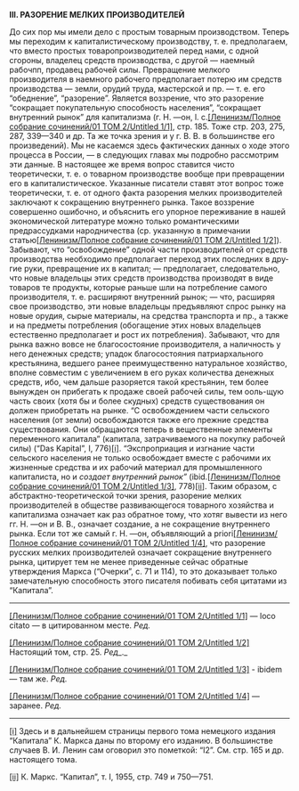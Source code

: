 **III. РАЗОРЕНИЕ МЕЛКИХ ПРОИЗВОДИТЕЛЕЙ**

До сих пор мы имели дело с простым товарным про­изводством. Теперь мы переходим к капиталистическому производству, т. е. предполагаем, что вместо простых товаропроизводителей перед нами, с одной сгороны, владелец средств производства, с другой — наемный рабочпп, продавец рабочей силы. Превращение мелкого производителя в наемного рабочего предполагает по­терю им средств производства — земли, орудий труда, мастерской и пр. — т. е. его “обеднение”, “разорение”. Является воззрение, что это разорение “сокращает покупательную способность населения”, “сокращает внутренний рынок” для капитализма (г. Н. —он, l. с.[[Ленинизм/Полное собрание сочинений/01 ТОМ 2/Untitled 1/1]](#_ftn1), стр. 185. Тоже стр. 203, 275, 287, 339—340 и др. Та же точка зрения и у г. В. В. в большинстве его про­изведений). Мы не касаемся здесь фактических данных о ходе этого процесса в России, — в следующих главах мы подробно рассмотрим эти данные. В настоящее же время вопрос ставится чисто теоретически, т. е. о товарном производстве вообще при превращении его в капиталистическое. Указанные писатели ставят этот вопрос тоже теоретически, т. е. от одного факта разоре­ния мелких производителей заключают к сокращению внутреннего рынка. Такое воззрение совершенно оши­бочно, и объяснить его упорное переживание в нашей экономической литературе можно только романтиче­скими предрассудками народничества (ср. указанную в примечании статью[[Ленинизм/Полное собрание сочинений/01 ТОМ 2/Untitled 1/2]](#_ftn2)). Забывают, что “освобождение” одной части производителей от средств производства необходимо предполагает переход этих последних в дру­гие руки, превращение их в капитал; — предполагает, следовательно, что новые владельцы этих средств про­изводства производят в виде товаров те продукты, которые раньше шли на потребление самого произво­дителя, т. е. расширяют внутренний рынок; — что, расширяя свое производство, эти новые владельцы предъявляют спрос рынку на новые орудия, сырые материалы, на средства транспорта и пр., а также и на предметы потребления (обогащение этих новых вла­дельцев естественно предполагает и рост их потребле­ния). Забывают, что для рынка важно вовсе не благо­состояние производителя, а наличность у него денеж­ных средств; упадок благосостояния патриархального крестьянина, ведшего ранее преимущественно натураль­ное хозяйство, вполне совместим с увеличением в его руках количества денежных средств, ибо, чем дальше разоряется такой крестьянин, тем более вынужден он прибегать к продаже своей рабочей силы, тем ооль-щую часть своих (хотя бы и более скудных) средств существования он должен приобретать на рынке. “С освобождением части сельского населения (от земли) освобождаются также его прежние средства существо­вания. Они обращаются теперь в вещественные эле­менты переменного капитала” (капитала, затрачивае­мого на покупку рабочей силы) (“Das Kapital”, I, 776)[[i]](#_edn1). “Экспроприация и изгнание части сельского населения не только освобождает вместе с рабочими их жизнен­ные средства и их рабочий материал для промышлен­ного капиталиста, но и _создает внутренний рынок”_ (ibid.[[Ленинизм/Полное собрание сочинений/01 ТОМ 2/Untitled 1/3]](#_ftn3), 778)[[ii]](#_edn2). Таким образом, с абстрактно-теорети­ческой точки зрения, разорение мелких производителей в обществе развивающегося товарного хозяйства и капитализма означает как раз обратное тому, что хотяг вывести из него гг. Н. —он и В. В., означает создание, а не сокращение внутреннего рынка. Если тот же самый г. Н. —он, объявляющий a priori[[Ленинизм/Полное собрание сочинений/01 ТОМ 2/Untitled 1/4]](#_ftn4), что разоре­ние русских мелких производителей означает сокра­щение внутреннего рынка, цитирует тем не менее приведенные сейчас обратные утверждения Маркса (“Очерки”, с. 71 и 114), то это доказывает только заме­чательную способность этого писателя побивать себя ци­татами из “Капитала”.

  

---

[[Ленинизм/Полное собрание сочинений/01 ТОМ 2/Untitled 1/1]](#_ftnref1) — loco citato — в цитированном месте. _Ред._

[[Ленинизм/Полное собрание сочинений/01 ТОМ 2/Untitled 1/2]](#_ftnref2) Настоящий том, стр. 25. _Ред__._

[[Ленинизм/Полное собрание сочинений/01 ТОМ 2/Untitled 1/3]](#_ftnref3) - ibidem — там же. _Pед._

[[Ленинизм/Полное собрание сочинений/01 ТОМ 2/Untitled 1/4]](#_ftnref4) — заранее. _Ред._

  

---

[[i]](#_ednref1) Здесь и в дальнейшем страницы первого тома немецкого издания “Капитала” К. Маркса даны по второму его изда­нию. В большинстве случаев В. И. Ленин сам оговорил это пометкой: “I2”. См. стр. 165 и др. настоящего тома.

[[ii]](#_ednref2) К. Маркс. “Капитал”, т. I, 1955, стр. 749 и 750—751.
